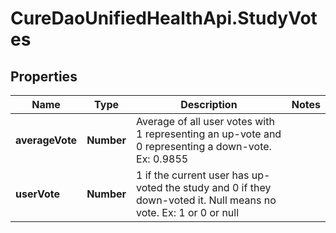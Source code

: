 # CureDaoUnifiedHealthApi.StudyVotes

## Properties

Name | Type | Description | Notes
------------ | ------------- | ------------- | -------------
**averageVote** | **Number** | Average of all user votes with 1 representing an up-vote and 0 representing a down-vote. Ex: 0.9855 | 
**userVote** | **Number** | 1 if the current user has up-voted the study and 0 if they down-voted it. Null means no vote. Ex: 1 or 0 or null | 


